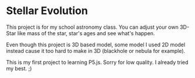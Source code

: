 # Stellar Evolution
 This project is for my school astronomy class. You can adjust your own 3D-Star like mass of the star, star's ages and see what's happen.
 
 Even though this project is 3D based model, some model I used 2D model instead cause it too hard to make in 3D (blackhole or nebula for example).
 
 This is my first project to learning P5.js.
 Sorry for low quality.
 I already tried my best. ;)

